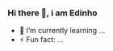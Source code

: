 ### Hi there 👋, i am Edinho

- 🌱 I’m currently learning ...
- ⚡ Fun fact: ...
<!--
**EDINH08/EDINH08** is a ✨ _special_ ✨ repository because its `README.md` (this file) appears on your GitHub profile.


- 🌱 I’m currently learning ...
- ⚡ Fun fact: ...
